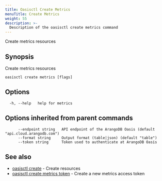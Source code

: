 ```yaml
---
title: Oasisctl Create Metrics
menuTitle: Create Metrics
weight: 55
description: >-
  Description of the oasisctl create metrics command
---
```

Create metrics resources

## Synopsis

Create metrics resources

```
oasisctl create metrics [flags]
```

## Options

```
  -h, --help   help for metrics
```

## Options inherited from parent commands

```
      --endpoint string   API endpoint of the ArangoDB Oasis (default "api.cloud.arangodb.com")
      --format string     Output format (table|json) (default "table")
      --token string      Token used to authenticate at ArangoDB Oasis
```

## See also

* [oasisctl create](_index.md)	 - Create resources
* [oasisctl create metrics token](create-metrics-token.md)	 - Create a new metrics access token

